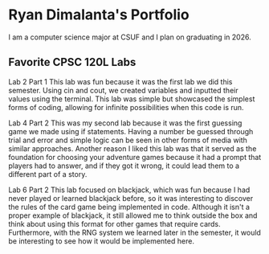 
# Ryan Dimalanta's Portfolio

I am a computer science major at CSUF and I plan on graduating in 2026.

## Favorite CPSC 120L Labs

Lab 2 Part 1
This lab was fun because it was the first lab we did this semester. Using cin and cout, we created variables and inputted their values using the terminal. This lab was simple but showcased the simplest forms of coding, allowing for infinite possibilities when this code is run. 

Lab 4 Part 2
This was my second lab because it was the first guessing game we made using if statements. Having a number be guessed through trial and error and simple logic can be seen in other forms of media with similar approaches. Another reason I liked this lab was that it served as the foundation for choosing your adventure games because it had a prompt that players had to answer, and if they got it wrong, it could lead them to a different part of a story.

Lab 6 Part 2
This lab focused on blackjack, which was fun because I had never played or learned blackjack before, so it was interesting to discover the rules of the card game being implemented in code. Although it isn't a proper example of blackjack, it still allowed me to think outside the box and think about using this format for other games that require cards. Furthermore, with the RNG system we learned later in the semester, it would be interesting to see how it would be implemented here.